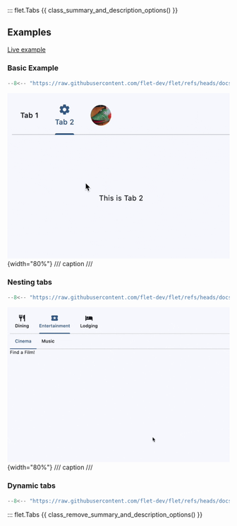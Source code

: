 ::: flet.Tabs
{{ class_summary_and_description_options() }}

## Examples

[Live example](https://flet-controls-gallery.fly.dev/layout/tabs)

### Basic Example

```python
--8<-- "https://raw.githubusercontent.com/flet-dev/flet/refs/heads/docs/sdk/python/examples/controls/tabs/basic.py"
```

![basic](https://raw.githubusercontent.com/flet-dev/flet/docs/sdk/python/examples/controls/tabs/media/basic.gif){width="80%"}
/// caption
///

### Nesting tabs

```python
--8<-- "https://raw.githubusercontent.com/flet-dev/flet/refs/heads/docs/sdk/python/examples/controls/tabs/nested.py"
```

![nested](https://raw.githubusercontent.com/flet-dev/flet/docs/sdk/python/examples/controls/tabs/media/nested.gif){width="80%"}
/// caption
///

### Dynamic tabs

```python
--8<-- "https://raw.githubusercontent.com/flet-dev/flet/refs/heads/docs/sdk/python/examples/controls/tabs/dynamic.py"
```

::: flet.Tabs
{{ class_remove_summary_and_description_options() }}

